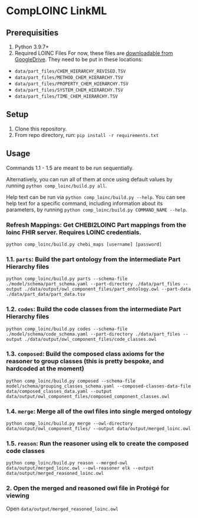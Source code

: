 # CompLOINC LinkML

## Prerequisities
1. Python 3.9.7+
2. Required LOINC Files
For now, these files are [downloadable from GoogleDrive](https://drive.google.com/drive/u/0/folders/1SjDFYs1ocbpovGlAZDKuRVcTDoNztHOc). They need to be put in these locations:
- `data/part_files/CHEM_HIERARCHY_REVISED.TSV`
- `data/part_files/METHOD_CHEM_HIERARCHY.TSV`
- `data/part_files/PROPERTY_CHEM_HIERARCHY.TSV`
- `data/part_files/SYSTEM_CHEM_HIERARCHY.TSV`
- `data/part_files/TIME_CHEM_HIERARCHY.TSV`

## Setup
1. Clone this repository.
2. From repo directory, run: `pip install -r requirements.txt`

## Usage
Commands 1.1 - 1.5 are meant to be run sequentially.

Alternatively, you can run all of them at once using default values by running `python comp_loinc/build.py all`.

Help text can be run via `python comp_loinc/build.py --help`. You can see help text for a specific command, including 
information about its parameters, by running `python comp_loinc/build.py COMMAND_NAME --help`.
### Refresh Mappings: Get CHEBI2LOINC Part mappings from the loinc FHIR server. Requires LOINC credentials.
`python comp_loinc/build.py chebi_maps [username] [password]`
### 1.1. `parts`: Build the part ontology from the intermediate Part Hierarchy files
`python comp_loinc/build.py parts --schema-file ./model/schema/part_schema.yaml --part-directory ./data/part_files --output ./data/output/owl_component_files/part_ontology.owl --part-data ./data/part_data/part_data.tsv`

### 1.2. `codes`: Build the code classes from the intermediate Part Hierarchy files
`python comp_loinc/build.py codes --schema-file ./model/schema/code_schema.yaml --part-directory ./data/part_files --output ./data/output/owl_component_files/code_classes.owl`

### 1.3. `composed`: Build the composed class axioms for the reasoner to group classes (this is pretty bespoke, and hardcoded at the moment)
`python comp_loinc/build.py composed --schema-file model/schema/grouping_classes_schema.yaml --composed-classes-data-file data/composed_classes_data.yaml --output data/output/owl_component_files/composed_component_classes.owl`

### 1.4. `merge`: Merge all of the owl files into single merged ontology
`python comp_loinc/build.py merge --owl-directory data/output/owl_component_files/ --output data/output/merged_loinc.owl`

### 1.5. `reason`: Run the reasoner using elk to create the composed code classes
`python comp_loinc/build.py reason --merged-owl data/output/merged_loinc.owl --owl-reasoner elk --output data/output/merged_reasoned_loinc.owl`

### 2. Open the merged and reasoned owl file in Protégé for viewing
Open `data/output/merged_reasoned_loinc.owl`
